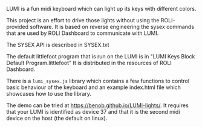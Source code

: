 LUMI is a fun midi keyboard which can light up its keys with different colors.

This project is an effort to drive those lights without using the ROLI-provided software.
It is based on reverse engineering the sysex commands that are used by ROLI Dashboard to communicate with LUMI.

The SYSEX API is described in SYSEX.txt

The default littlefoot program that is run on the LUMI is in "LUMI Keys Block Default Program.littlefoot"
It is distributed in the resources of ROLI Dashboard.

There is a `lumi_sysex.js` library which contains a few functions to control basic behaviour of the keyboard
and an example index.html file which showcases how to use the library.

The demo can be tried at https://benob.github.io/LUMI-lights/. It requires that your LUMI is identified as device 37 and that it is the second midi device on the host (the default on linux). 
